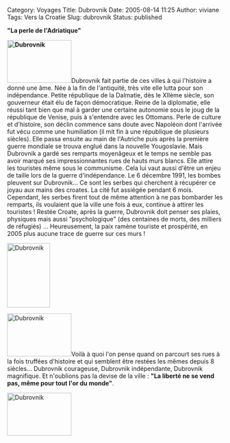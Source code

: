 Category: Voyages
Title: Dubrovnik
Date: 2005-08-14 11:25
Author: viviane
Tags: Vers la Croatie
Slug: dubrovnik
Status: published

<strong>"La perle de l'Adriatique"</strong>

<strong><img class="alignleft size-full wp-image-705" title="Dubrovnik" src="http://www.viviane-voyages.com/wp-content/uploads/2005/08/15.jpg" alt="Dubrovnik" width="150" height="100" /></strong>Dubrovnik fait partie de ces villes à qui l'histoire a donné une âme. Née à la fin de l'antiquité, très vite elle lutta pour son indépendance. Petite république de la Dalmatie, dès le XIIème siècle, son gouverneur était élu de façon démocratique. Reine de la diplomatie, elle réussi tant bien que mal à garder une certaine autonomie sous le joug de la république de Venise, puis à s'entendre avec les Ottomans. Perle de culture et d'histoire, son déclin commence sans doute avec Napoléon dont l'arrivée fut vécu comme une humiliation (il mit fin à une république de plusieurs siècles). Elle passa ensuite au main de l'Autriche puis après la première guerre mondiale se trouva englué dans la nouvelle Yougoslavie. Mais Dubrovnik a gardé ses remparts moyenâgeux et le temps ne semble pas avoir marqué ses impressionnantes rues de hauts murs blancs. Elle attire les touristes même sous le communisme. Cela lui vaut aussi d'être un enjeu de taille lors de la guerre d'indépendance. Le 6 décembre 1991, les bombes pleuvent sur Dubrovnik... Ce sont les serbes qui cherchent à récupérer ce joyau aux mains des croates. La cité fut assiégée pendant 6 mois. Cependant, les serbes firent tout de même attention à ne pas bombarder les remparts, ils voulaient que la ville une fois à eux, continue à attirer les touristes ! Restée Croate, après la guerre, Dubrovnik doit penser ses plaies, physiques mais aussi "psychologique" (des centaines de morts, des milliers de réfugiés) ... Heureusement, la paix ramène touriste et prospérité, en 2005 plus aucune trace de guerre sur ces murs !

<img class="aligncenter size-full wp-image-706" title="Dubrovnik" src="http://www.viviane-voyages.com/wp-content/uploads/2005/08/22.jpg" alt="Dubrovnik" width="100" height="150" />

<img class="alignleft size-full wp-image-707" title="Dubrovnik" src="http://www.viviane-voyages.com/wp-content/uploads/2005/08/32.jpg" alt="Dubrovnik" width="150" height="100" />Voilà à quoi l'on pense quand on parcourt ses rues à la fois truffées d'histoire et qui semblent être restées les mêmes depuis 8 siècles... Dubrovnik courageuse, Dubrovnik indépendante, Dubrovnik magnifique. Et n'oublions pas la devise de la ville : <strong>"La liberté ne se vend pas, même pour tout l'or du monde"</strong>.

<img class="aligncenter size-full wp-image-708" title="Dubrovnik" src="http://www.viviane-voyages.com/wp-content/uploads/2005/08/41.jpg" alt="Dubrovnik" width="150" height="100" />

